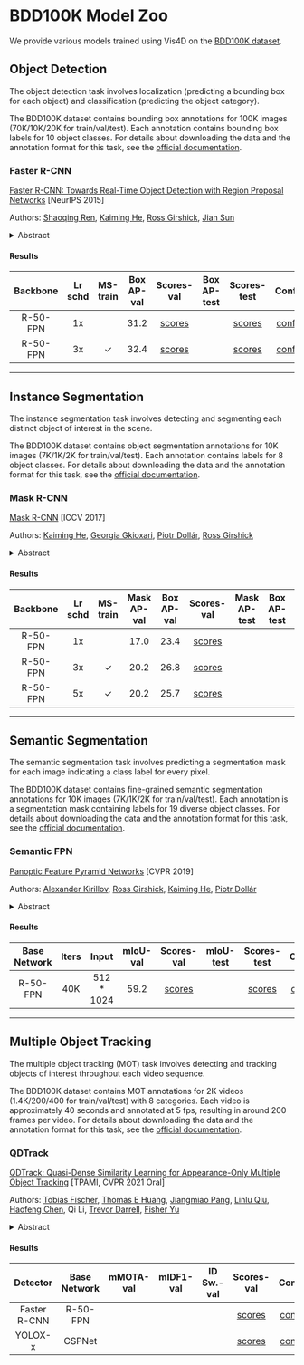 # BDD100K Model Zoo

We provide various models trained using Vis4D on the [BDD100K dataset](https://www.vis.xyz/bdd100k/).

## Object Detection

The object detection task involves localization (predicting a bounding box for each object) and classification (predicting the object category).

The BDD100K dataset contains bounding box annotations for 100K images (70K/10K/20K for train/val/test). Each annotation contains bounding box labels for 10 object classes. For details about downloading the data and the annotation format for this task, see the [official documentation](https://doc.bdd100k.com/download.html).

### Faster R-CNN

[Faster R-CNN: Towards Real-Time Object Detection with Region Proposal Networks](https://arxiv.org/abs/1506.01497) [NeurIPS 2015]

Authors: [Shaoqing Ren](https://www.shaoqingren.com/), [Kaiming He](http://kaiminghe.com/), [Ross Girshick](https://www.rossgirshick.info/), [Jian Sun](http://www.jiansun.org/)

<details>
<summary>Abstract</summary>
State-of-the-art object detection networks depend on region proposal algorithms to hypothesize object locations. Advances like SPPnet and Fast R-CNN have reduced the running time of these detection networks, exposing region proposal computation as a bottleneck. In this work, we introduce a Region Proposal Network (RPN) that shares full-image convolutional features with the detection network, thus enabling nearly cost-free region proposals. An RPN is a fully convolutional network that simultaneously predicts object bounds and objectness scores at each position. The RPN is trained end-to-end to generate high-quality region proposals, which are used by Fast R-CNN for detection. We further merge RPN and Fast R-CNN into a single network by sharing their convolutional features---using the recently popular terminology of neural networks with 'attention' mechanisms, the RPN component tells the unified network where to look. For the very deep VGG-16 model, our detection system has a frame rate of 5fps (including all steps) on a GPU, while achieving state-of-the-art object detection accuracy on PASCAL VOC 2007, 2012, and MS COCO datasets with only 300 proposals per image. In ILSVRC and COCO 2015 competitions, Faster R-CNN and RPN are the foundations of the 1st-place winning entries in several tracks. Code has been made publicly available.
</details>

#### Results

| Backbone | Lr schd | MS-train | Box AP-val | Scores-val | Box AP-test | Scores-test |                        Config                         |  Weights  |   Preds   |   Visuals   |
| :------: | :-----: | :------: | :--------: | :--------: | :---------: | :---------: | :---------------------------------------------------: | :-------: | :-------: | :---------: |
| R-50-FPN |   1x    |          |    31.2    | [scores]() |             | [scores]()  | [config](./faster_rcnn/faster_rcnn_r50_1x_bdd100k.py) | [model]() | [preds]() | [visuals]() |
| R-50-FPN |   3x    |    ✓     |    32.4    | [scores]() |             | [scores]()  | [config](./faster_rcnn/faster_rcnn_r50_3x_bdd100k.py) | [model]() | [preds]() | [visuals]() |

---

## Instance Segmentation

The instance segmentation task involves detecting and segmenting each distinct object of interest in the scene.

The BDD100K dataset contains object segmentation annotations for 10K images (7K/1K/2K for train/val/test). Each annotation contains labels for 8 object classes. For details about downloading the data and the annotation format for this task, see the [official documentation](https://doc.bdd100k.com/download.html).

### Mask R-CNN

[Mask R-CNN](https://arxiv.org/abs/1703.06870) [ICCV 2017]

Authors: [Kaiming He](http://kaiminghe.com/), [Georgia Gkioxari](https://gkioxari.github.io/), [Piotr Dollár](https://pdollar.github.io/), [Ross Girshick](https://www.rossgirshick.info/)

<details>
<summary>Abstract</summary>
We present a conceptually simple, flexible, and general framework for object instance segmentation. Our approach efficiently detects objects in an image while simultaneously generating a high-quality segmentation mask for each instance. The method, called Mask R-CNN, extends Faster R-CNN by adding a branch for predicting an object mask in parallel with the existing branch for bounding box recognition. Mask R-CNN is simple to train and adds only a small overhead to Faster R-CNN, running at 5 fps. Moreover, Mask R-CNN is easy to generalize to other tasks, e.g., allowing us to estimate human poses in the same framework. We show top results in all three tracks of the COCO suite of challenges, including instance segmentation, bounding-box object detection, and person keypoint detection. Without bells and whistles, Mask R-CNN outperforms all existing, single-model entries on every task, including the COCO 2016 challenge winners. We hope our simple and effective approach will serve as a solid baseline and help ease future research in instance-level recognition. Code has been made available at: [this https URL](https://github.com/facebookresearch/detectron2).
</details>

#### Results

| Backbone | Lr schd | MS-train | Mask AP-val | Box AP-val | Scores-val | Mask AP-test | Box AP-test | Scores-test |                      Config                       |  Weights  |   Preds   |   Visuals   |
| :------: | :-----: | :------: | :---------: | :--------: | :--------: | :----------: | :---------: | :---------: | :-----------------------------------------------: | :-------: | :-------: | :---------: |
| R-50-FPN |   1x    |          |    17.0     |    23.4    | [scores]() |              |             | [scores]()  | [config](./mask_rcnn/mask_rcnn_r50_1x_bdd100k.py) | [model]() | [preds]() | [visuals]() |
| R-50-FPN |   3x    |    ✓     |    20.2     |    26.8    | [scores]() |              |             | [scores]()  | [config](./mask_rcnn/mask_rcnn_r50_3x_bdd100k.py) | [model]() | [preds]() | [visuals]() |
| R-50-FPN |   5x    |    ✓     |    20.2     |    25.7    | [scores]() |              |             | [scores]()  | [config](./mask_rcnn/mask_rcnn_r50_5x_bdd100k.py) | [model]() | [preds]() | [visuals]() |

---

## Semantic Segmentation

The semantic segmentation task involves predicting a segmentation mask for each image indicating a class label for every pixel.

The BDD100K dataset contains fine-grained semantic segmentation annotations for 10K images (7K/1K/2K for train/val/test). Each annotation is a segmentation mask containing labels for 19 diverse object classes. For details about downloading the data and the annotation format for this task, see the [official documentation](https://doc.bdd100k.com/download.html).

### Semantic FPN

[Panoptic Feature Pyramid Networks](https://arxiv.org/abs/1901.02446) [CVPR 2019]

Authors: [Alexander Kirillov](https://alexander-kirillov.github.io/), [Ross Girshick](https://www.rossgirshick.info/), [Kaiming He](http://kaiminghe.com/), [Piotr Dollár](https://pdollar.github.io/)

<details>
<summary>Abstract</summary>
The recently introduced panoptic segmentation task has renewed our community's interest in unifying the tasks of instance segmentation (for thing classes) and semantic segmentation (for stuff classes). However, current state-of-the-art methods for this joint task use separate and dissimilar networks for instance and semantic segmentation, without performing any shared computation. In this work, we aim to unify these methods at the architectural level, designing a single network for both tasks. Our approach is to endow Mask R-CNN, a popular instance segmentation method, with a semantic segmentation branch using a shared Feature Pyramid Network (FPN) backbone. Surprisingly, this simple baseline not only remains effective for instance segmentation, but also yields a lightweight, top-performing method for semantic segmentation. In this work, we perform a detailed study of this minimally extended version of Mask R-CNN with FPN, which we refer to as Panoptic FPN, and show it is a robust and accurate baseline for both tasks. Given its effectiveness and conceptual simplicity, we hope our method can serve as a strong baseline and aid future research in panoptic segmentation.
</details>

#### Results

| Base Network | Iters |    Input    | mIoU-val | Scores-val | mIoU-test | Scores-test |                          Config                          |  Weights  |   Preds   |   Visuals   |
| :----------: | :---: | :---------: | :------: | :--------: | :-------: | :---------: | :------------------------------------------------------: | :-------: | :-------: | :---------: |
|   R-50-FPN   |  40K  | 512 \* 1024 |   59.2   | [scores]() |           | [scores]()  | [config](./semantic_fpn/semantic_fpn_r50_40k_bdd100k.py) | [model]() | [preds]() | [visuals]() |

---

## Multiple Object Tracking

The multiple object tracking (MOT) task involves detecting and tracking objects of interest throughout each video sequence.

The BDD100K dataset contains MOT annotations for 2K videos (1.4K/200/400 for train/val/test) with 8 categories. Each video is approximately 40 seconds and annotated at 5 fps, resulting in around 200 frames per video. For details about downloading the data and the annotation format for this task, see the [official documentation](https://doc.bdd100k.com/download.html).

### QDTrack

[QDTrack: Quasi-Dense Similarity Learning for Appearance-Only Multiple Object Tracking](https://arxiv.org/abs/2210.06984) [TPAMI, CVPR 2021 Oral]

Authors: [Tobias Fischer](https://tobiasfshr.github.io/), [Thomas E Huang](https://www.thomasehuang.com/), [Jiangmiao Pang](https://scholar.google.com/citations?user=ssSfKpAAAAAJ), [Linlu Qiu](https://linlu-qiu.github.io/), [Haofeng Chen](https://www.haofeng.io/), Qi Li, [Trevor Darrell](https://people.eecs.berkeley.edu/~trevor/), [Fisher Yu](https://www.yf.io/)

<details>
<summary>Abstract</summary>
Similarity learning has been recognized as a crucial step for object tracking. However, existing multiple object tracking methods only use sparse ground truth matching as the training objective, while ignoring the majority of the informative regions on the images. In this paper, we present Quasi-Dense Similarity Learning, which densely samples hundreds of region proposals on a pair of images for contrastive learning. We can naturally combine this similarity learning with existing detection methods to build Quasi-Dense Tracking (QDTrack) without turning to displacement regression or motion priors. We also find that the resulting distinctive feature space admits a simple nearest neighbor search at the inference time. Despite its simplicity, QDTrack outperforms all existing methods on MOT, BDD100K, Waymo, and TAO tracking benchmarks. It achieves 68.7 MOTA at 20.3 FPS on MOT17 without using external training data. Compared to methods with similar detectors, it boosts almost 10 points of MOTA and significantly decreases the number of ID switches on BDD100K and Waymo datasets.
</details>

#### Results

| Detector  | Base Network | mMOTA-val | mIDF1-val | ID Sw.-val | Scores-val | Config | Weights | Preds | Visuals |
| :-: | :-: | :-: | :-: | :-: | :-: | :-: | :-: | :-: | :-: |
| Faster R-CNN | R-50-FPN |  |  |  | [scores]() | [config]() | [model]() | [preds]() | [visuals]() |
| YOLOX-x | CSPNet |  |  |  | [scores]() | [config]() | [model]() | [preds]() | [visuals]() |
